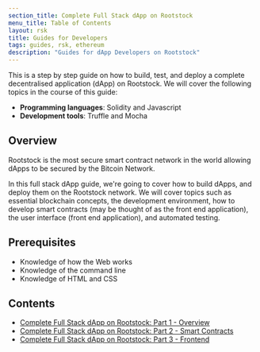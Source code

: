 ```yaml
---
section_title: Complete Full Stack dApp on Rootstock
menu_title: Table of Contents
layout: rsk
title: Guides for Developers
tags: guides, rsk, ethereum
description: "Guides for dApp Developers on Rootstock"
---
```


This is a step by step guide on how to build, test, and deploy
a complete decentralised application (dApp) on Rootstock.
We will cover the following topics in the course of this guide:

- **Programming languages**: Solidity and Javascript
- **Development tools**: Truffle and Mocha

## Overview

Rootstock is the most secure smart contract network in the world
allowing dApps to be secured by the Bitcoin Network.

In this full stack dApp guide, we're going to cover how to build dApps,
and deploy them on the Rootstock network.
We will cover topics such as essential blockchain concepts,
the development environment,
how to develop smart contracts (may be thought of as the front end application),
the user interface (front end application),
and automated testing.

## Prerequisites

- Knowledge of how the Web works
- Knowledge of the command line
- Knowledge of HTML and CSS

## Contents

- [Complete Full Stack dApp on Rootstock: Part 1 - Overview](/guides/full-stack-dapp-on-rsk/part1-overview/)
- [Complete Full Stack dApp on Rootstock: Part 2 - Smart Contracts](/guides/full-stack-dapp-on-rsk/part2-smart-contracts/)
- [Complete Full Stack dApp on Rootstock: Part 3 - Frontend](/guides/full-stack-dapp-on-rsk/part3-front-end/)